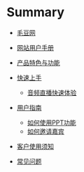 # Summary

* [毛豆网](README.md)
<!-- * [开发者文档](docs/manual/开发者文档.md) -->
* [网站用户手册](docs/manual/网站用户手册.md)

* [产品特色与功能](docs/quickstart/features.md)

* [快速上手]()
  * [音频直播快速体验](docs/quickstart/音频直播快速体验.md)

* [用户指南]()
  * [如何使用PPT功能](docs/manual/如何使用PPT.md)
  * [如何邀请嘉宾](docs/manual/how-to-use-PPT.md)

* [客户使用须知](docs/custom/README.md)

* [常见问题](docs/faq/README.md)
